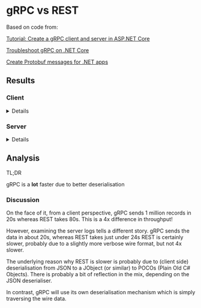 ﻿# gRPC vs REST

Based on code from:

[Tutorial: Create a gRPC client and server in ASP.NET Core](https://docs.microsoft.com/en-gb/aspnet/core/tutorials/grpc/grpc-start?view=aspnetcore-5.0&tabs=visual-studio)

[Troubleshoot gRPC on .NET Core](https://docs.microsoft.com/en-gb/aspnet/core/grpc/troubleshoot?view=aspnetcore-5.0)

[Create Protobuf messages for .NET apps](https://docs.microsoft.com/en-us/aspnet/core/grpc/protobuf?view=aspnetcore-5.0)

## Results

### Client

<details>

```bash
$ ./gRPC_REST_Client

Testing gRPC...
  Warmup call completed
Requested:  1000000
  21571 ms

Testing REST...
  Warmup call completed
Requested:  1000000
  79277 ms

Press any key to exit...
```

</details>

### Server

<details>

```bash
$ export ASPNETCORE_ENVIRONMENT=Development
$ ./gRPC_REST 

info: Microsoft.Hosting.Lifetime[0]
      Now listening on: http://[::]:4999
info: Microsoft.Hosting.Lifetime[0]
      Now listening on: http://[::]:5001
info: Microsoft.Hosting.Lifetime[0]
      Application started. Press Ctrl+C to shut down.
info: Microsoft.Hosting.Lifetime[0]
      Hosting environment: Development
info: Microsoft.Hosting.Lifetime[0]
      Content root path: /home/trevorde/dev/gRPC_REST_Test/gRPC_REST/bin/Debug/net5.0
info: Microsoft.AspNetCore.Hosting.Diagnostics[1]
      Request starting HTTP/2 POST http://localhost:5001/Data.DataService/GetData application/grpc -
info: Microsoft.AspNetCore.Routing.EndpointMiddleware[0]
      Executing endpoint 'gRPC - /Data.DataService/GetData'
info: Microsoft.AspNetCore.Routing.EndpointMiddleware[1]
      Executed endpoint 'gRPC - /Data.DataService/GetData'
info: Microsoft.AspNetCore.Hosting.Diagnostics[2]
      Request finished HTTP/2 POST http://localhost:5001/Data.DataService/GetData application/grpc - - 200 - application/grpc 79.3118ms
info: Microsoft.AspNetCore.Hosting.Diagnostics[1]
      Request starting HTTP/2 POST http://localhost:5001/Data.DataService/GetData application/grpc -
info: Microsoft.AspNetCore.Routing.EndpointMiddleware[0]
      Executing endpoint 'gRPC - /Data.DataService/GetData'
info: Microsoft.AspNetCore.Routing.EndpointMiddleware[1]
      Executed endpoint 'gRPC - /Data.DataService/GetData'
info: Microsoft.AspNetCore.Hosting.Diagnostics[2]
      Request finished HTTP/2 POST http://localhost:5001/Data.DataService/GetData application/grpc - - 200 - application/grpc 19848.7517ms
info: Microsoft.AspNetCore.Hosting.Diagnostics[1]
      Request starting HTTP/1.1 GET http://localhost:4999/api/DataService/GetData/2 - -
info: Microsoft.AspNetCore.Routing.EndpointMiddleware[0]
      Executing endpoint 'gRPC_REST.Controllers.DataServiceController.GetData (gRPC_REST)'
info: Microsoft.AspNetCore.Mvc.Infrastructure.ControllerActionInvoker[3]
      Route matched with {action = "GetData", controller = "DataService"}. Executing controller action with signature Microsoft.AspNetCore.Mvc.ActionResult`1[gRPC_REST.DataResponse] GetData(Int32) on controller gRPC_REST.Controllers.DataServiceController (gRPC_REST).
info: Microsoft.AspNetCore.Mvc.Infrastructure.ObjectResultExecutor[1]
      Executing OkObjectResult, writing value of type 'gRPC_REST.DataResponse'.
info: Microsoft.AspNetCore.Mvc.Infrastructure.ControllerActionInvoker[2]
      Executed action gRPC_REST.Controllers.DataServiceController.GetData (gRPC_REST) in 41.7748ms
info: Microsoft.AspNetCore.Routing.EndpointMiddleware[1]
      Executed endpoint 'gRPC_REST.Controllers.DataServiceController.GetData (gRPC_REST)'
info: Microsoft.AspNetCore.Hosting.Diagnostics[2]
      Request finished HTTP/1.1 GET http://localhost:4999/api/DataService/GetData/2 - - - 200 - application/json;+charset=utf-8 68.2427ms
info: Microsoft.AspNetCore.Hosting.Diagnostics[1]
      Request starting HTTP/1.1 GET http://localhost:4999/api/DataService/GetData/1000000 - -
info: Microsoft.AspNetCore.Routing.EndpointMiddleware[0]
      Executing endpoint 'gRPC_REST.Controllers.DataServiceController.GetData (gRPC_REST)'
info: Microsoft.AspNetCore.Mvc.Infrastructure.ControllerActionInvoker[3]
      Route matched with {action = "GetData", controller = "DataService"}. Executing controller action with signature Microsoft.AspNetCore.Mvc.ActionResult`1[gRPC_REST.DataResponse] GetData(Int32) on controller gRPC_REST.Controllers.DataServiceController (gRPC_REST).
info: Microsoft.AspNetCore.Mvc.Infrastructure.ObjectResultExecutor[1]
      Executing OkObjectResult, writing value of type 'gRPC_REST.DataResponse'.
info: Microsoft.AspNetCore.Mvc.Infrastructure.ControllerActionInvoker[2]
      Executed action gRPC_REST.Controllers.DataServiceController.GetData (gRPC_REST) in 23713.6396ms
info: Microsoft.AspNetCore.Routing.EndpointMiddleware[1]
      Executed endpoint 'gRPC_REST.Controllers.DataServiceController.GetData (gRPC_REST)'
info: Microsoft.AspNetCore.Hosting.Diagnostics[2]
      Request finished HTTP/1.1 GET http://localhost:4999/api/DataService/GetData/1000000 - - - 200 - application/json;+charset=utf-8 23714.4551ms
```

</details>

## Analysis
TL;DR

gRPC is a **lot** faster due to better deserialisation

### Discussion
On the face of it, from a client perspective, gRPC sends 1 million records in 20s 
whereas REST takes 80s.  This is a 4x difference in throughput!

However, examining the server logs tells a different story.  gRPC sends the data in about 20s,
whereas REST takes just under 24s  REST is certainly slower, probably due to a slightly more verbose
wire format, but not 4x slower.

The underlying reason why REST is slower is probably due to (client side) deserialisation from
JSON to a JObject (or similar) to POCOs (Plain Old C# Objects).  There is probably a bit of reflection
in the mix, depending on the JSON deserialiser.

In contrast, gRPC will use its own deserialisation mechanism which is simply traversing the wire data.
